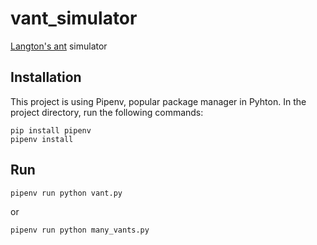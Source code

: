 # vant_simulator
[Langton's ant](https://en.wikipedia.org/wiki/Langton%27s_ant) simulator

## Installation  
This project is using Pipenv, popular package manager in Pyhton. In the project directory, run the following commands:
```
pip install pipenv
pipenv install
```

## Run  
```
pipenv run python vant.py
```
or
```
pipenv run python many_vants.py
```
